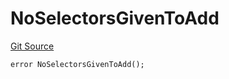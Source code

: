 # NoSelectorsGivenToAdd
[Git Source](https://github.com/thrackle-io/rules-protocol/blob/d0344b27291308c442daefb74b46bb81740099e4/src/economic/ruleProcessor/RuleProcessorDiamondLib.sol)


```solidity
error NoSelectorsGivenToAdd();
```

